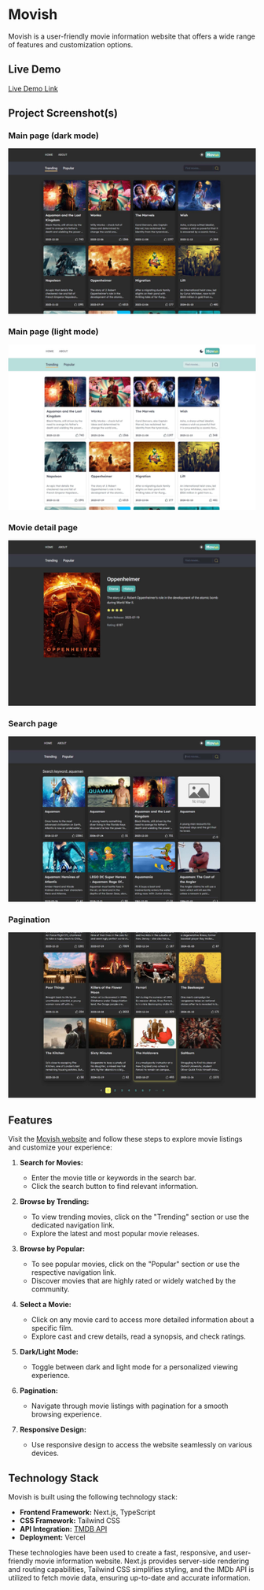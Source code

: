 # Movish

Movish is a user-friendly movie information website that offers a wide range of features and customization options.

## Live Demo

[Live Demo Link](https://movish.vercel.app/)

## Project Screenshot(s)

### Main page (dark mode)

![image](https://raw.githubusercontent.com/Master369963/Movish/main/ReadmeAssets/main-dark.jpg)

### Main page (light mode)

![image](https://raw.githubusercontent.com/Master369963/Movish/main/ReadmeAssets/main-light.jpg)

### Movie detail page

![image](https://raw.githubusercontent.com/Master369963/Movish/main/ReadmeAssets/detail-page.jpg)

### Search page

![image](https://raw.githubusercontent.com/Master369963/Movish/main/ReadmeAssets/search.jpg)

### Pagination

![image](https://raw.githubusercontent.com/Master369963/Movish/main/ReadmeAssets/pagination.jpg)

## Features

Visit the [Movish website](https://movish.vercel.app/) and follow these steps to explore movie listings and customize your experience:

1. **Search for Movies:**

   - Enter the movie title or keywords in the search bar.
   - Click the search button to find relevant information.

2. **Browse by Trending:**

   - To view trending movies, click on the "Trending" section or use the dedicated navigation link.
   - Explore the latest and most popular movie releases.

3. **Browse by Popular:**

   - To see popular movies, click on the "Popular" section or use the respective navigation link.
   - Discover movies that are highly rated or widely watched by the community.

4. **Select a Movie:**

   - Click on any movie card to access more detailed information about a specific film.
   - Explore cast and crew details, read a synopsis, and check ratings.

5. **Dark/Light Mode:**

   - Toggle between dark and light mode for a personalized viewing experience.

6. **Pagination:**

   - Navigate through movie listings with pagination for a smooth browsing experience.

7. **Responsive Design:**

   - Use responsive design to access the website seamlessly on various devices.

## Technology Stack

Movish is built using the following technology stack:

- **Frontend Framework:** Next.js, TypeScript
- **CSS Framework:** Tailwind CSS
- **API Integration:** [TMDB API](https://developer.themoviedb.org/reference/intro/getting-started)
- **Deployment:** Vercel

These technologies have been used to create a fast, responsive, and user-friendly movie information website. Next.js provides server-side rendering and routing capabilities, Tailwind CSS simplifies styling, and the IMDb API is utilized to fetch movie data, ensuring up-to-date and accurate information.
